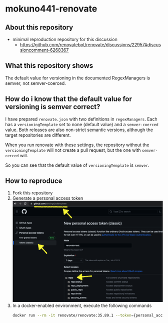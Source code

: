 # mokuno441-renovate

## About this repository
- minimal reproduction repository for this discussion
    - https://github.com/renovatebot/renovate/discussions/22957#discussioncomment-6268367


## What this repository shows
The default value for versioning in the documented RegexManagers is semver, not semver-coerced.

## How do i know that the default value for versioning is semver correct?
I have prepared `renovate.json` with two definitions in `regexManagers`. Each has a `versioningTemplate` set to none (default value) and a `semver-coerced` value. Both releases are also non-strict semantic versions, although the target repositories are different.

When you run renovate with these settings, the repository without the `versioningTemplate` will not create a pull request, but the one with `semver-cerced` will.  

So you can see that the default value of `versioningTemplate` is `semver`.

## How to reproduce
1. Fork this repository
2. Generate a personal access token  
   ![img](./z-generate-pat.png)
3. In a docker-enabled environment, execute the following commands
   ```bash
   docker run --rm -it renovate/renovate:35.89.1 --token={personal_access_token} {username}/mokuno441-renovate
   ```
